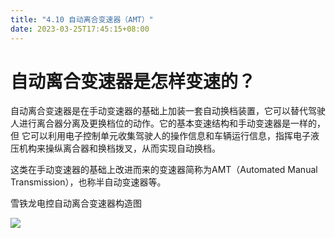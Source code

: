 ```yaml
---
title: "4.10 自动离合变速器（AMT）"
date: 2023-03-25T17:45:15+08:00
---
```


# 自动离合变速器是怎样变速的？

自动离合变速器是在手动变速器的基础上加装一套自动换档装置，它可以替代驾驶人进行离合器分离及更换档位的动作。它的基本变速结构和手动变速器是一样的，但
它可以利用电子控制单元收集驾驶人的操作信息和车辆运行信息，指挥电子液压机构来操纵离合器和换档拨叉，从而实现自动换档。

这类在手动变速器的基础上改进而来的变速器简称为AMT（Automated Manual Transmission），也称半自动变速器等。

雪铁龙电控自动离合变速器构造图

![](https://res.weread.qq.com/wrepub/epub_26688761_230)
